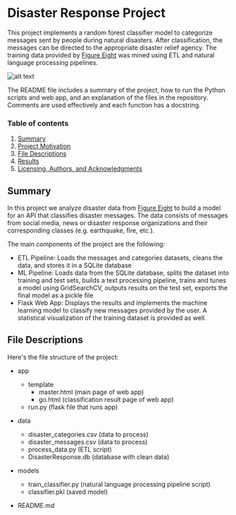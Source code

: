 # Disaster Response Project
This project implements a random forest classifier model to categorize messages sent by people during natural disasters. After classification, the messages can be directed to the appropriate disaster relief agency. The training data provided by [Figure Eight](https://appen.com/) was mined using ETL and natural language processing pipelines.


![alt text](https://www.weather.gov/images/safety/ia-2008-2-lg.jpg) 


The README file includes a summary of the project, how to run the Python scripts and web app, and an explanation of the files in the repository. Comments are used effectively and each function has a docstring.

### Table of contents
1. [Summary](#summary)
2. [Project Motivation](#motivation)
3. [File Descriptions](#files)
4. [Results](#results)
5. [Licensing, Authors, and Acknowledgments](#licensing)


## Summary <a name="summary"></a>

In this project we analyze disaster data from [Figure Eight](https://appen.com/) to build a model for an API that classifies disaster messages. 
The data consists of messages from social media, news or disaster response organizations and their corresponding classes (e.g. earthquake, fire, etc.).

The main components of the project are the following:
- ETL Pipeline: Loads the messages and categories datasets, cleans the data, and stores it in a SQLite database
- ML Pipeline: Loads data from the SQLite database, splits the dataset into training and test sets, builds a text processing pipeline, trains and tunes a model using GridSearchCV, outputs results on the test set, exports the final model as a pickle file
- Flask Web App: Displays the results and implements the machine learning model to classify new messages provided by the user. A statistical visualization of the training dataset is provided as well.




## File Descriptions<a name="files"></a>

Here's the file structure of the project:
- app
  - template
    * master.html (main page of web app)
    * go.html  (classification result page of web app)
  - run.py  (flask file that runs app)

- data
  - disaster_categories.csv  (data to process)
  - disaster_messages.csv  (data to process)
  - process_data.py (ETL script)
  - DisasterResponse.db (database with clean data)

- models
  - train_classifier.py (natural language processing pipeline script)
  - classifier.pkl (saved model)

- README.md
